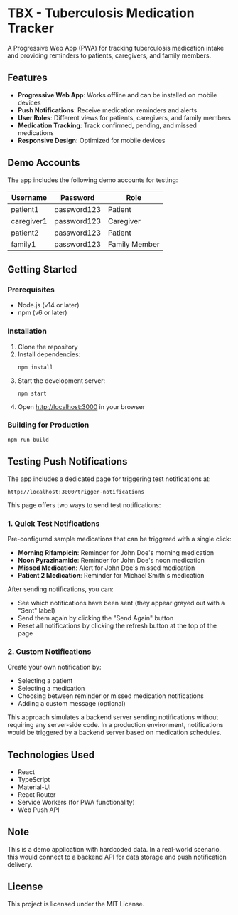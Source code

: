 # TBX - Tuberculosis Medication Tracker

A Progressive Web App (PWA) for tracking tuberculosis medication intake and providing reminders to patients, caregivers, and family members.

## Features

- **Progressive Web App**: Works offline and can be installed on mobile devices
- **Push Notifications**: Receive medication reminders and alerts
- **User Roles**: Different views for patients, caregivers, and family members
- **Medication Tracking**: Track confirmed, pending, and missed medications
- **Responsive Design**: Optimized for mobile devices

## Demo Accounts

The app includes the following demo accounts for testing:

| Username | Password | Role |
|----------|----------|------|
| patient1 | password123 | Patient |
| caregiver1 | password123 | Caregiver |
| patient2 | password123 | Patient |
| family1 | password123 | Family Member |

## Getting Started

### Prerequisites

- Node.js (v14 or later)
- npm (v6 or later)

### Installation

1. Clone the repository
2. Install dependencies:
   ```
   npm install
   ```
3. Start the development server:
   ```
   npm start
   ```
4. Open [http://localhost:3000](http://localhost:3000) in your browser

### Building for Production

```
npm run build
```

## Testing Push Notifications

The app includes a dedicated page for triggering test notifications at:

```
http://localhost:3000/trigger-notifications
```

This page offers two ways to send test notifications:

### 1. Quick Test Notifications

Pre-configured sample medications that can be triggered with a single click:
- **Morning Rifampicin**: Reminder for John Doe's morning medication
- **Noon Pyrazinamide**: Reminder for John Doe's noon medication
- **Missed Medication**: Alert for John Doe's missed medication
- **Patient 2 Medication**: Reminder for Michael Smith's medication

After sending notifications, you can:
- See which notifications have been sent (they appear grayed out with a "Sent" label)
- Send them again by clicking the "Send Again" button
- Reset all notifications by clicking the refresh button at the top of the page

### 2. Custom Notifications

Create your own notification by:
- Selecting a patient
- Selecting a medication
- Choosing between reminder or missed medication notifications
- Adding a custom message (optional)

This approach simulates a backend server sending notifications without requiring any server-side code. In a production environment, notifications would be triggered by a backend server based on medication schedules.

## Technologies Used

- React
- TypeScript
- Material-UI
- React Router
- Service Workers (for PWA functionality)
- Web Push API

## Note

This is a demo application with hardcoded data. In a real-world scenario, this would connect to a backend API for data storage and push notification delivery.

## License

This project is licensed under the MIT License.
